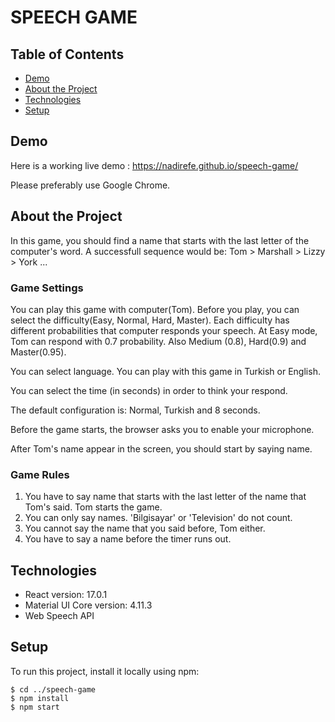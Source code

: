 # SPEECH GAME

## Table of Contents 
* [Demo](#demo)
* [About the Project](#about-the-project)
* [Technologies](#technologies)
* [Setup](#setup)

## Demo

Here is a working live demo : https://nadirefe.github.io/speech-game/

Please preferably use Google Chrome.

## About the Project

In this game, you should find a name that starts with the last letter of the computer's word. A successfull sequence would be: Tom > Marshall > Lizzy > York ...

### Game Settings

You can play this game with computer(Tom). Before you play, you can select the difficulty(Easy, Normal, Hard, Master). Each difficulty has different probabilities that computer responds your speech. At Easy mode, Tom can respond with 0.7 probability. Also Medium (0.8), Hard(0.9) and Master(0.95).

You can select language. You can play with this game in Turkish or English.

You can select the time (in seconds) in order to think your respond.

The default configuration is: Normal, Turkish and 8 seconds.

Before the game starts, the browser asks you to enable your microphone.

After Tom's name appear in the screen, you should start by saying name.

### Game Rules

1. You have to say name that starts with the last letter of the name that Tom's said. Tom starts the game.
2. You can only say names. 'Bilgisayar' or 'Television' do not count.
3. You cannot say the name that you said before, Tom either.
4. You have to say a name before the timer runs out.

## Technologies
* React version: 17.0.1
* Material UI Core version: 4.11.3
* Web Speech API

## Setup 

To run this project, install it locally using npm:

```
$ cd ../speech-game
$ npm install
$ npm start
```
